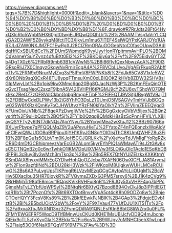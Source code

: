 https://viewer.diagrams.net/?tags=%7B%7D&highlight=0000ff&edit=_blank&layers=1&nav=1&title=%D0%94%D0%B8%D0%B0%D0%B3%D1%80%D0%B0%D0%BC%D0%BC%D0%B0%20%D0%B1%D0%B5%D0%B7%20%D0%BD%D0%B0%D0%B7%D0%B2%D0%B0%D0%BD%D0%B8%D1%8F.drawio#R7RrJdts28Ft64HvxQXlcRIo5WpbtNHX60jpt0twgEiJRQwQDQhLlr%2B%2BAAMTVsp1aVrYLCQyGA2D2AWF5Z8vykqM8fctiTC3XjkvLm1mu67iTEF4SslWQYPxKARJOYo1UA67JLdZAW0NXJMZFC1EwRgXJ28CIZRmORAuGOGebNtqC0fasOUpwD3AdIdqHfiCxSBU0dCc1%2FDUmSWpmdgK9vyUyyHonRYpitmmAvHPLO%2BOMCdValmeYSuYZvnz4dfuBXt0El2%2F%2BKD6jv6a%2Fvf%2F975EidvGYT3Zb4DgTX0z6%2FRbRt9mb63B1cVWwN5%2B8j86fIyfQexNbwzAcA%2F90l3GRsoRliJ7X0ClnqyzGkqwNvRrnirEcgA4A%2F8VCbLUyoJVgAErFkupR2AbffpTfv%2FRN9x9NrurMylZvq3sP5IPmV8FWPNKb8j%2FdJk65CV8V1xfe5WZdXr8ONb9sgXiCxR48TU8ypqFTmsuXmC0xLBIQOKZIkHVb8ZDW32SHV8sIGlpMwyLbt%2Bo1ois9kwXMmc6qp20Bg8OJacNzWj3P%2B2KmFExQinOTEoGvc1TxagNeoC2sxzF9jbnA5V426VHPH6tPtGMJ9cY2tZU6xvTShoWO7QMx9kc2BeOZ7zOF8VdlCkbnGqbgBmgpFTibF%2FIFEQTJ9VSjtjUBvgWfV9JjT1%2FDBEwCdxDLPWv13b2jG8YhFO3DsLzT0UmjO5lVSAGVvTmHViJbBCQow025W6fXRzKQmKy7oCJHWUtvzYRzFN0klYaOIkYZh%2FVIjmZEEEQVgd3KFUmOixUVNb%2F8qeXPzDwgIjVVe%2Fr%2BGgGxtcyOVbVt5ljex%2BQn2vs4ft%2F9uHbQdz%2BOfSj%2FY1b0Qzqg8QMdkH8sBzScPnnHFVlLYLX8jiayQSYFTy2y6tNT7dkNQs7AjxYNyu%2BYcqylMea2wXtuJ12%2BBz907I66qBXUyrPbype7gPFQQLMqZ9V2uAPevuHieTJ%2FYatoZF4nFQEonzIxWqAloVuFClFwjQWJUGO8qBRPjjpuXjYH1KRyJGN8qYOIGlsjThC8KUmQWHFZ8u3Fi1B%2BF8pGu1s5OLbV1m0KJoH5CCJQRLKk%2FyXjeYoyTdJVMIgFYoRgRZkCR6D4mDfGCBhipmeyzVarEcGB2ALom5kyrEYhPlQ1aWMayATi9sJ2tGAv8xsC5CTNQnB2g0c6wrTwhkO1lKM7DpUIXVl4Vw3fSLOiGuOIcTAclo1ESqKbDBdFP9L3cBuy3Iv3wMzh3mTkp3p%2Bw%2Bp5REX7QtNYUIZElzkxKXKKtmYSSmDAtX8hyxyiMMrEoGYDlwHphQoOZJcba7lXAFN06OwXlCFLJA81ArymJw%2FIon9azfdlNd%2BDU28kH3Wzk%2FIWKcplM8UlgkwWUHLMCeRCUiwG%2Bs6A3PuLvgUpsTlKPmgR6LVzvMEzqGCgCAyfoAYcLiiOUgM%2BcWHw5DXacIbu35HR70ioykR%2FVQvmsZXDxG3PM57srxy6%2BJ1K4zCVg9%2BrHMjihTr98qfE8mcvr1RQqsKVikRVHFui8qR%2FRJOy5XxVHPF4xg7bPPcGjmeMsTyLZYbfUqWPSyI%2BNtqNr6BXfyQ7Bzod8B94OvDkJ8p3lPPjtlEGTkdR1Ib%2Bt7PoznOfs%2Bit69XTOotBnvvfVpA5pt4cK8h09ODZg8w%2BnjeCTOeHQYY3FcsV8Ks89%2B%2BkfEEwkPJNBlK%2B4GAp3%2FdgjcEDvb1ztB%2BI%2B5bdUOicV2bW%2FovY%2F9X1Vau477VUfDJU1XiT51Tx%2Fo%2Fa9xxaXfbJMrXNI13nz3ZFvmQDiRA91QNLEsfKInBBbtG8IiWZrx0u0FU%2FMYEWGEFRF5WqcD9TlfBMnwUsCKUd0KHE1MsUBlJcfyDD9Q4mJbcnpQtEix9cTL5zfyXyvGIa%2BEkkr%2Fic6os%2B9WUgv7oMNHCt5ehXfwLnpd%2Fiajg53O0f6NaX9FQqVF919M7%2FAw%3D%3D